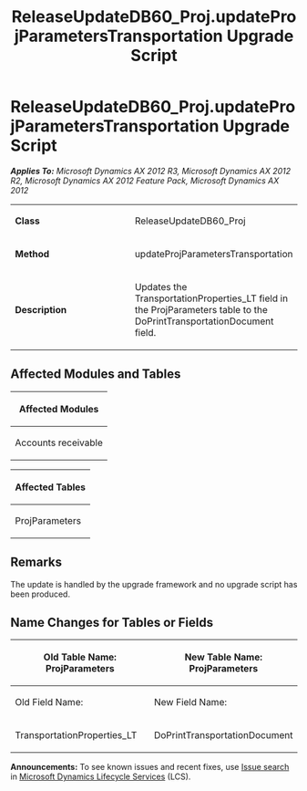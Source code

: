 ﻿---
title: ReleaseUpdateDB60_Proj.updateProjParametersTransportation Upgrade Script
TOCTitle: ReleaseUpdateDB60_Proj.updateProjParametersTransportation Upgrade Script
ms:assetid: 5d381b2d-5b02-25de-b6b8-c222be1ac4ec
ms:mtpsurl: https://msdn.microsoft.com/en-us/library/JJ736347(v=AX.60)
ms:contentKeyID: 49708522
ms.date: 05/18/2015
mtps_version: v=AX.60
---

# ReleaseUpdateDB60\_Proj.updateProjParametersTransportation Upgrade Script 


_**Applies To:** Microsoft Dynamics AX 2012 R3, Microsoft Dynamics AX 2012 R2, Microsoft Dynamics AX 2012 Feature Pack, Microsoft Dynamics AX 2012_

<table>
<colgroup>
<col style="width: 50%" />
<col style="width: 50%" />
</colgroup>
<tbody>
<tr class="odd">
<td><p><strong>Class</strong></p></td>
<td><p>ReleaseUpdateDB60_Proj</p></td>
</tr>
<tr class="even">
<td><p><strong>Method</strong></p></td>
<td><p>updateProjParametersTransportation</p></td>
</tr>
<tr class="odd">
<td><p><strong>Description</strong></p></td>
<td><p>Updates the TransportationProperties_LT field in the ProjParameters table to the DoPrintTransportationDocument field.</p></td>
</tr>
</tbody>
</table>


## Affected Modules and Tables

<table>
<colgroup>
<col style="width: 100%" />
</colgroup>
<thead>
<tr class="header">
<th><p>Affected Modules</p></th>
</tr>
</thead>
<tbody>
<tr class="odd">
<td><p>Accounts receivable</p></td>
</tr>
</tbody>
</table>


<table>
<colgroup>
<col style="width: 100%" />
</colgroup>
<thead>
<tr class="header">
<th><p>Affected Tables</p></th>
</tr>
</thead>
<tbody>
<tr class="odd">
<td><p>ProjParameters</p></td>
</tr>
</tbody>
</table>


## Remarks

The update is handled by the upgrade framework and no upgrade script has been produced.

## Name Changes for Tables or Fields

<table>
<colgroup>
<col style="width: 50%" />
<col style="width: 50%" />
</colgroup>
<thead>
<tr class="header">
<th><p>Old Table Name: ProjParameters</p></th>
<th><p>New Table Name: ProjParameters</p></th>
</tr>
</thead>
<tbody>
<tr class="odd">
<td><p>Old Field Name:</p></td>
<td><p>New Field Name:</p></td>
</tr>
<tr class="even">
<td><p>TransportationProperties_LT</p></td>
<td><p>DoPrintTransportationDocument</p></td>
</tr>
</tbody>
</table>

  
**Announcements:** To see known issues and recent fixes, use [Issue search](http://go.microsoft.com/fwlink/?linkid=389258) in [Microsoft Dynamics Lifecycle Services](http://go.microsoft.com/fwlink/?linkid=306505) (LCS).

